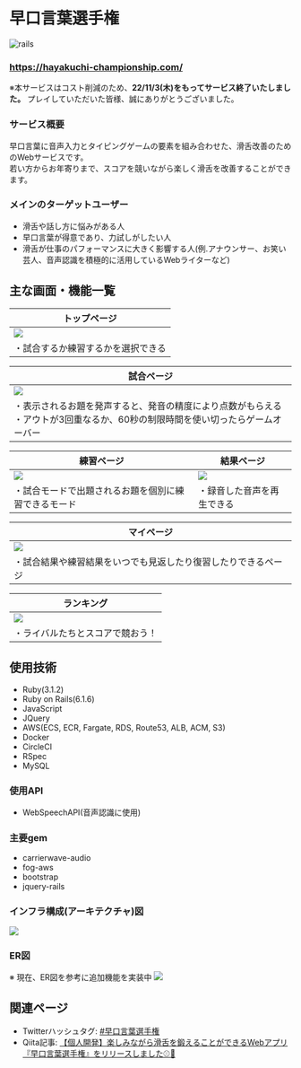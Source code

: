# 早口言葉選手権
![rails](https://img.shields.io/badge/Rails-v6.1.6-red)

### https://hayakuchi-championship.com/

※本サービスはコスト削減のため、**22/11/3(木)をもってサービス終了いたしました。** プレイしていただいた皆様、誠にありがとうございました。

### サービス概要
早口言葉に音声入力とタイピングゲームの要素を組み合わせた、滑舌改善のためのWebサービスです。<br>
若い方からお年寄りまで、スコアを競いながら楽しく滑舌を改善することができます。

### メインのターゲットユーザー
- 滑舌や話し方に悩みがある人
- 早口言葉が得意であり、力試しがしたい人
- 滑舌が仕事のパフォーマンスに大きく影響する人(例.アナウンサー、お笑い芸人、音声認識を積極的に活用しているWebライターなど)

## 主な画面・機能一覧
| トップページ|
| --------------------------------------------------------------------|
| <img src="https://gyazo.com/ab16a1be40415999a7dc2eef37622b39.png">|
| ・試合するか練習するかを選択できる|

| 試合ページ|
| --------------------------------------------------------------------|
| <img src="https://gyazo.com/f41f425dee4ab3ed42d2c8a5377221c3.png">|
| ・表示されるお題を発声すると、発音の精度により点数がもらえる<br>・アウトが3回重なるか、60秒の制限時間を使い切ったらゲームオーバー|

| 練習ページ| 結果ページ|
| ------------------------------------------------------------------|--------------------------------------------------------------------|
| <img src="https://gyazo.com/1981c6d3977ceb7292c65c6bc5fba6ab.png">|<img src="https://gyazo.com/4644f581418e20c52c85630ae127633b.png">|
| ・試合モードで出題されるお題を個別に練習できるモード| ・録音した音声を再生できる|

| マイページ|
| --------------------------------------------------------------------|
| <img src="https://gyazo.com/71841a3bd701672f63362b971895b7e1.png">|
| ・試合結果や練習結果をいつでも見返したり復習したりできるページ|

| ランキング|
| --------------------------------------------------------------------|
| <img src="https://gyazo.com/7871cb805f5b62438d9ddbd945e32a35.png">|
| ・ライバルたちとスコアで競おう！|

## 使用技術
- Ruby(3.1.2)
- Ruby on Rails(6.1.6)
- JavaScript
- JQuery
- AWS(ECS, ECR, Fargate, RDS, Route53, ALB, ACM, S3)
- Docker
- CircleCI
- RSpec
- MySQL

### 使用API
- WebSpeechAPI(音声認識に使用)

### 主要gem
- carrierwave-audio
- fog-aws
- bootstrap
- jquery-rails

### インフラ構成(アーキテクチャ)図
<img src="https://gyazo.com/360f1565f511847763af18ea808e0d67.png">

### ER図
※ 現在、ER図を参考に追加機能を実装中
<img src="https://gyazo.com/6fea0d43eae82c35966ef2c5ca367fed.png">

## 関連ページ
- Twitterハッシュタグ: [#早口言葉選手権](https://twitter.com/hashtag/%E6%97%A9%E5%8F%A3%E8%A8%80%E8%91%89%E9%81%B8%E6%89%8B%E6%A8%A9?src=hashtag_click)
- Qiita記事: [【個人開発】楽しみながら滑舌を鍛えることができるWebアプリ『早口言葉選手権』をリリースしました⚾🏏](https://qiita.com/tomo-kn/items/293280565b7ab69506e5)
